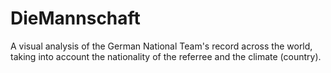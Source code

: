 # DieMannschaft
A visual analysis of the German National Team's record across the world, taking into account the nationality of the referree and the climate (country). 
